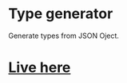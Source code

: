 # **Type generator**

Generate types from JSON Oject.

# **[Live here](https://type-generator.vercel.app)**

